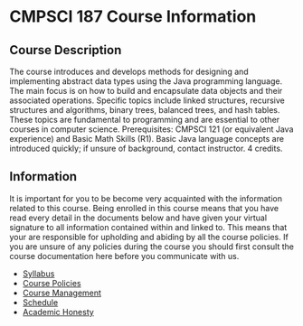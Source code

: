 # CMPSCI 187 Course Information

## Course Description

The course introduces and develops methods for designing and
implementing abstract data types using the Java programming
language. The main focus is on how to build and encapsulate data
objects and their associated operations. Specific topics include
linked structures, recursive structures and algorithms, binary trees,
balanced trees, and hash tables. These topics are fundamental to
programming and are essential to other courses in computer
science. Prerequisites: CMPSCI 121 (or equivalent Java experience) and
Basic Math Skills (R1). Basic Java language concepts are introduced
quickly; if unsure of background, contact instructor. 4 credits.

## Information

It is important for you to be become very acquainted with the
information related to this course. Being enrolled in this course
means that you have read every detail in the documents below and have
given your virtual signature to all information contained within and
linked to. This means that your are responsible for upholding and
abiding by all the course policies. If you are unsure of any policies
during the course you should first consult the course documentation
here before you communicate with us.

* [Syllabus](syllabus.md)
* [Course Policies](policies.md)
* [Course Management](management.md)
* [Schedule](schedule.md)
* [Academic Honesty](honesty.md)

